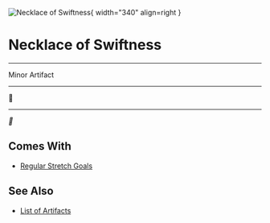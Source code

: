 ![Necklace of Swiftness](../assets/artifacts_minor-necklace_of_swiftness.webp){ width="340" align=right }

# Necklace of Swiftness
___
Minor Artifact
___
🚧
___
*🚧*


## Comes With

- [Regular Stretch Goals](../content.md)


## See Also

- [List of Artifacts](../artifacts.md)
